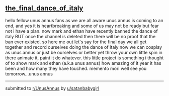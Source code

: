 ## [the_final_dance_of_italy](https://www.reddit.com/r/UnusAnnus/comments/jrwycr/the_final_dance_of_italy/)
hello fellow unus annus fans as we are all aware unus annus is coming to an end, and yes it is heartbreaking and some of us may not be ready but fear not i have a plan. now mark and ethan have recently banned the dance of italy BUT once the channel is deleted then there will be no proof that the ban ever existed. so here me out let's say for the final day we all get together and record ourselves doing the dance of Italy now we can cosplay as unus annus or just be ourselves or better yet throw your own little spin in there animate it, paint it do whatever. this little project is something i thought of to show mark and ethan (a.k.a unus annus) how amazing of it year it has been and how many they have touched. memento mori well see you tomorrow...unus annus

---

submitted to [r/UnusAnnus](https://www.reddit.com/r/UnusAnnus) by [u/satanbabygirl](https://www.reddit.com/user/satanbabygirl)

